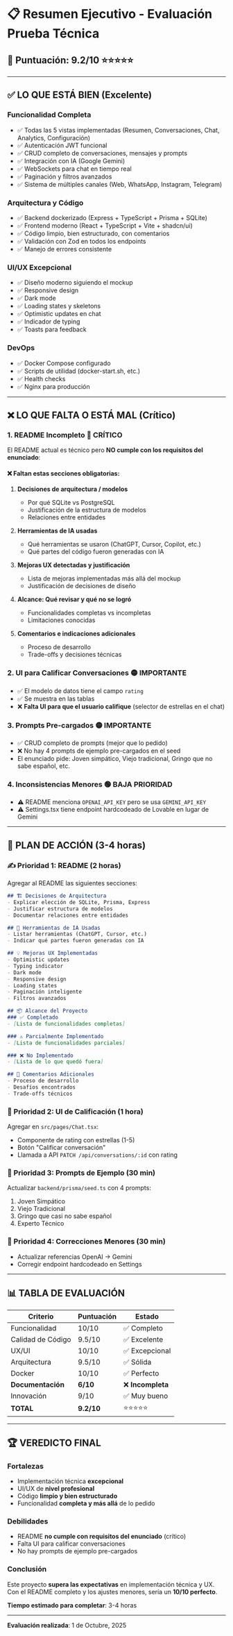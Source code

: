    # 📋 Resumen Ejecutivo - Evaluación Prueba Técnica

   ## 🎯 Puntuación: **9.2/10** ⭐⭐⭐⭐⭐

   ---

   ## ✅ LO QUE ESTÁ BIEN (Excelente)

   ### Funcionalidad Completa
   - ✅ Todas las 5 vistas implementadas (Resumen, Conversaciones, Chat, Analytics, Configuración)
   - ✅ Autenticación JWT funcional
   - ✅ CRUD completo de conversaciones, mensajes y prompts
   - ✅ Integración con IA (Google Gemini)
   - ✅ WebSockets para chat en tiempo real
   - ✅ Paginación y filtros avanzados
   - ✅ Sistema de múltiples canales (Web, WhatsApp, Instagram, Telegram)

   ### Arquitectura y Código
   - ✅ Backend dockerizado (Express + TypeScript + Prisma + SQLite)
   - ✅ Frontend moderno (React + TypeScript + Vite + shadcn/ui)
   - ✅ Código limpio, bien estructurado, con comentarios
   - ✅ Validación con Zod en todos los endpoints
   - ✅ Manejo de errores consistente

   ### UI/UX Excepcional
   - ✅ Diseño moderno siguiendo el mockup
   - ✅ Responsive design
   - ✅ Dark mode
   - ✅ Loading states y skeletons
   - ✅ Optimistic updates en chat
   - ✅ Indicador de typing
   - ✅ Toasts para feedback

   ### DevOps
   - ✅ Docker Compose configurado
   - ✅ Scripts de utilidad (docker-start.sh, etc.)
   - ✅ Health checks
   - ✅ Nginx para producción

   ---

   ## ❌ LO QUE FALTA O ESTÁ MAL (Crítico)

   ### 1. **README Incompleto** 🔴 CRÍTICO
   El README actual es técnico pero **NO cumple con los requisitos del enunciado**:

   #### ❌ Faltan estas secciones obligatorias:
   1. **Decisiones de arquitectura / modelos**
      - Por qué SQLite vs PostgreSQL
      - Justificación de la estructura de modelos
      - Relaciones entre entidades

   2. **Herramientas de IA usadas**
      - Qué herramientas se usaron (ChatGPT, Cursor, Copilot, etc.)
      - Qué partes del código fueron generadas con IA

   3. **Mejoras UX detectadas y justificación**
      - Lista de mejoras implementadas más allá del mockup
      - Justificación de decisiones de diseño

   4. **Alcance: Qué revisar y qué no se logró**
      - Funcionalidades completas vs incompletas
      - Limitaciones conocidas

   5. **Comentarios e indicaciones adicionales**
      - Proceso de desarrollo
      - Trade-offs y decisiones técnicas

   ### 2. **UI para Calificar Conversaciones** 🟡 IMPORTANTE
   - ✅ El modelo de datos tiene el campo `rating`
   - ✅ Se muestra en las tablas
   - ❌ **Falta UI para que el usuario califique** (selector de estrellas en el chat)

   ### 3. **Prompts Pre-cargados** 🟡 IMPORTANTE
   - ✅ CRUD completo de prompts (mejor que lo pedido)
   - ❌ No hay 4 prompts de ejemplo pre-cargados en el seed
   - El enunciado pide: Joven simpático, Viejo tradicional, Gringo que no sabe español, etc.

   ### 4. **Inconsistencias Menores** 🟢 BAJA PRIORIDAD
   - ⚠️ README menciona `OPENAI_API_KEY` pero se usa `GEMINI_API_KEY`
   - ⚠️ Settings.tsx tiene endpoint hardcodeado de Lovable en lugar de Gemini

   ---

   ## 🚀 PLAN DE ACCIÓN (3-4 horas)

   ### ✍️ Prioridad 1: README (2 horas)
   Agregar al README las siguientes secciones:

   ```markdown
   ## 🏗️ Decisiones de Arquitectura
   - Explicar elección de SQLite, Prisma, Express
   - Justificar estructura de modelos
   - Documentar relaciones entre entidades

   ## 🤖 Herramientas de IA Usadas
   - Listar herramientas (ChatGPT, Cursor, etc.)
   - Indicar qué partes fueron generadas con IA

   ## 💡 Mejoras UX Implementadas
   - Optimistic updates
   - Typing indicator
   - Dark mode
   - Responsive design
   - Loading states
   - Paginación inteligente
   - Filtros avanzados

   ## 📦 Alcance del Proyecto
   ### ✅ Completado
   - [Lista de funcionalidades completas]

   ### ⚠️ Parcialmente Implementado
   - [Lista de funcionalidades parciales]

   ### ❌ No Implementado
   - [Lista de lo que quedó fuera]

   ## 📝 Comentarios Adicionales
   - Proceso de desarrollo
   - Desafíos encontrados
   - Trade-offs técnicos
   ```

   ### 🎨 Prioridad 2: UI de Calificación (1 hora)
   Agregar en `src/pages/Chat.tsx`:
   - Componente de rating con estrellas (1-5)
   - Botón "Calificar conversación"
   - Llamada a API `PATCH /api/conversations/:id` con rating

   ### 🤖 Prioridad 3: Prompts de Ejemplo (30 min)
   Actualizar `backend/prisma/seed.ts` con 4 prompts:
   1. Joven Simpático
   2. Viejo Tradicional
   3. Gringo que casi no sabe español
   4. Experto Técnico

   ### 🔧 Prioridad 4: Correcciones Menores (30 min)
   - Actualizar referencias OpenAI → Gemini
   - Corregir endpoint hardcodeado en Settings

   ---

   ## 📊 TABLA DE EVALUACIÓN

   | Criterio | Puntuación | Estado |
   |----------|------------|--------|
   | Funcionalidad | 10/10 | ✅ Completo |
   | Calidad de Código | 9.5/10 | ✅ Excelente |
   | UX/UI | 10/10 | ✅ Excepcional |
   | Arquitectura | 9.5/10 | ✅ Sólida |
   | Docker | 10/10 | ✅ Perfecto |
   | **Documentación** | **6/10** | ❌ **Incompleta** |
   | Innovación | 9/10 | ✅ Muy bueno |
   | **TOTAL** | **9.2/10** | ⭐⭐⭐⭐⭐ |

   ---

   ## 🏆 VEREDICTO FINAL

   ### Fortalezas
   - Implementación técnica **excepcional**
   - UI/UX de **nivel profesional**
   - Código **limpio y bien estructurado**
   - Funcionalidad **completa y más allá** de lo pedido

   ### Debilidades
   - README **no cumple con requisitos del enunciado** (crítico)
   - Falta UI para calificar conversaciones
   - No hay prompts de ejemplo pre-cargados

   ### Conclusión
   Este proyecto **supera las expectativas** en implementación técnica y UX. Con el README completo y los ajustes menores, sería un **10/10 perfecto**.

   **Tiempo estimado para completar**: 3-4 horas

   ---

   **Evaluación realizada**: 1 de Octubre, 2025
